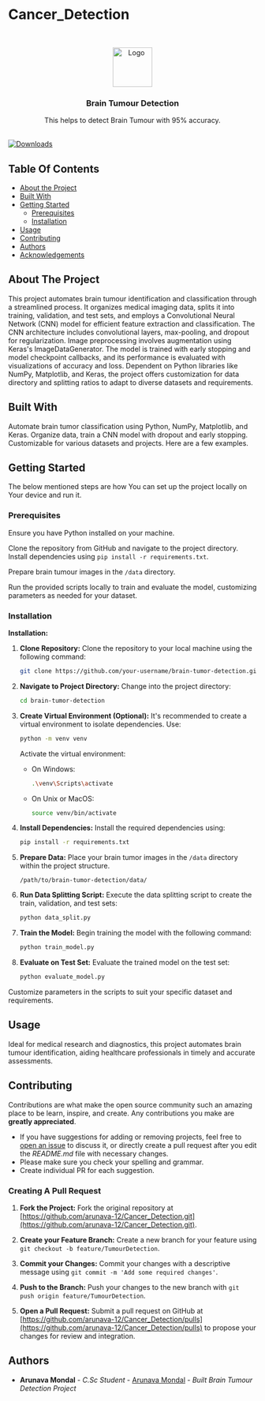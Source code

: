 # Cancer_Detection
<br/>
<p align="center">
  <a href="https://github.com/arunava-12/https://github.com/arunava-12/Cancer_Detection.git">
    <img src="https://assets.technologynetworks.com/production/dynamic/images/content/354432/early-detection-of-brain-tumors-and-beyond-354432-960x540.jpg?cb=11900964" alt="Logo" width="80" height="80">
  </a>

  <h3 align="center">Brain Tumour Detection</h3>

  <p align="center">
    This helps to detect Brain Tumour with 95% accuracy.
    <br/>
    <br/>
  </p>
</p>

[![Downloads](https://img.shields.io/badge/Download-Repository-blue.svg)](https://minhaskamal.github.io/DownGit/#/home?url=https://github.com/arunava-12/Cancer_Detection)

## Table Of Contents

* [About the Project](#about-the-project)
* [Built With](#built-with)
* [Getting Started](#getting-started)
  * [Prerequisites](#prerequisites)
  * [Installation](#installation)
* [Usage](#usage)
* [Contributing](#contributing)
* [Authors](#authors)
* [Acknowledgements](#acknowledgements)

## About The Project

This project automates brain tumour identification and classification through a streamlined process. It organizes medical imaging data, splits it into training, validation, and test sets, and employs a Convolutional Neural Network (CNN) model for efficient feature extraction and classification. The CNN architecture includes convolutional layers, max-pooling, and dropout for regularization. Image preprocessing involves augmentation using Keras's ImageDataGenerator. The model is trained with early stopping and model checkpoint callbacks, and its performance is evaluated with visualizations of accuracy and loss. Dependent on Python libraries like NumPy, Matplotlib, and Keras, the project offers customization for data directory and splitting ratios to adapt to diverse datasets and requirements.

## Built With

Automate brain tumor classification using Python, NumPy, Matplotlib, and Keras. Organize data, train a CNN model with dropout and early stopping. Customizable for various datasets and projects. Here are a few examples.

## Getting Started

The below mentioned steps are how You can set up the project locally on Your device and run it.

### Prerequisites

Ensure you have Python installed on your machine. 

Clone the repository from GitHub and navigate to the project directory. Install dependencies using `pip install -r requirements.txt`. 

Prepare brain tumour images in the `/data` directory. 

Run the provided scripts locally to train and evaluate the model, customizing parameters as needed for your dataset.

### Installation

**Installation:**

1. **Clone Repository:**
   Clone the repository to your local machine using the following command:

   ```bash
   git clone https://github.com/your-username/brain-tumor-detection.git
   ```

2. **Navigate to Project Directory:**
   Change into the project directory:

   ```bash
   cd brain-tumor-detection
   ```

3. **Create Virtual Environment (Optional):**
   It's recommended to create a virtual environment to isolate dependencies. Use:

   ```bash
   python -m venv venv
   ```

   Activate the virtual environment:

   - On Windows:

     ```bash
     .\venv\Scripts\activate
     ```

   - On Unix or MacOS:

     ```bash
     source venv/bin/activate
     ```

4. **Install Dependencies:**
   Install the required dependencies using:

   ```bash
   pip install -r requirements.txt
   ```

5. **Prepare Data:**
   Place your brain tumor images in the `/data` directory within the project structure.

   ```plaintext
   /path/to/brain-tumor-detection/data/
   ```

6. **Run Data Splitting Script:**
   Execute the data splitting script to create the train, validation, and test sets:

   ```bash
   python data_split.py
   ```

7. **Train the Model:**
   Begin training the model with the following command:

   ```bash
   python train_model.py
   ```

8. **Evaluate on Test Set:**
   Evaluate the trained model on the test set:

   ```bash
   python evaluate_model.py
   ```

Customize parameters in the scripts to suit your specific dataset and requirements.

## Usage

Ideal for medical research and diagnostics, this project automates brain tumour identification, aiding healthcare professionals in timely and accurate assessments.

## Contributing
Contributions are what make the open source community such an amazing place to be learn, inspire, and create. Any contributions you make are **greatly appreciated**.
* If you have suggestions for adding or removing projects, feel free to [open an issue](https://github.com/arunava-12/https://github.com/arunava-12/Cancer_Detection.git/issues/new) to discuss it, or directly create a pull request after you edit the *README.md* file with necessary changes.
* Please make sure you check your spelling and grammar.
* Create individual PR for each suggestion.


### Creating A Pull Request

1. **Fork the Project:**
   Fork the original repository at [https://github.com/arunava-12/Cancer_Detection.git](https://github.com/arunava-12/Cancer_Detection.git).

2. **Create your Feature Branch:**
   Create a new branch for your feature using `git checkout -b feature/TumourDetection`.

3. **Commit your Changes:**
   Commit your changes with a descriptive message using `git commit -m 'Add some required changes'`.

4. **Push to the Branch:**
   Push your changes to the new branch with `git push origin feature/TumourDetection`.

5. **Open a Pull Request:**
   Submit a pull request on GitHub at [https://github.com/arunava-12/Cancer_Detection/pulls](https://github.com/arunava-12/Cancer_Detection/pulls) to propose your changes for review and integration.

## Authors

* **Arunava Mondal** - *C.Sc Student* - [Arunava Mondal](https://github.com/arunava-12) - *Built Brain Tumour Detection Project*
